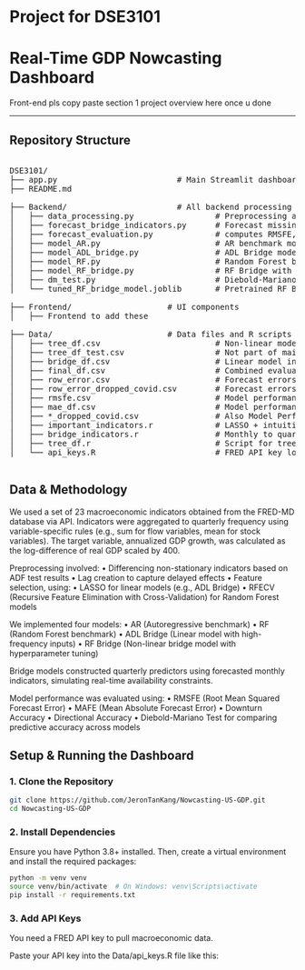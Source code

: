# Project for DSE3101

# Real-Time GDP Nowcasting Dashboard

Front-end pls copy paste section 1 project overview here once u done

---

## Repository Structure
<pre>

DSE3101/
├── app.py                         # Main Streamlit dashboard entry point
├── README.md

├── Backend/                       # All backend processing and forecasting logic
│   ├── data_processing.py                 # Preprocessing and differencing
│   ├── forecast_bridge_indicators.py      # Forecast missing monthly data
│   ├── forecast_evaluation.py             # computes RMSFE, MAFE, Skew and Kurtosis
│   ├── model_AR.py                        # AR benchmark model
│   ├── model_ADL_bridge.py                # ADL Bridge model
│   ├── model_RF.py                        # Random Forest benchmark model
│   ├── model_RF_bridge.py                 # RF Bridge with hyperparameter tuning
│   ├── dm_test.py                         # Diebold-Mariano test
│   └── tuned_RF_bridge_model.joblib       # Pretrained RF Bridge model

├── Frontend/                    # UI components
│   ├── Frontend to add these

├── Data/                        # Data files and R scripts
│   ├── tree_df.csv                        # Non-linear model input
│   ├── tree_df_test.csv                   # Not part of main workflow. For manually testing.
│   ├── bridge_df.csv                      # Linear model input
│   ├── final_df.csv                       # Combined evaluation set
│   ├── row_error.csv                      # Forecast errors
│   ├── row_error_dropped_covid.csv        # Forecast errors without covid period
│   ├── rmsfe.csv                          # Model performance metrics
│   ├── mae_df.csv                         # Model performance metrics
│   ├── *_dropped_covid.csv                # Also Model Performance metrics but these Excludes COVID quarters
│   ├── important_indicators.r             # LASSO + intuition-based selection
│   ├── bridge_indicators.r                # Monthly to quarterly transformation
│   ├── tree_df.r                          # Script for tree_df construction
│   └── api_keys.R                         # FRED API key loader

</pre>

## Data & Methodology

We used a set of 23 macroeconomic indicators obtained from the FRED-MD database via API. Indicators were aggregated to quarterly frequency using variable-specific rules (e.g., sum for flow variables, mean for stock variables). The target variable, annualized GDP growth, was calculated as the log-difference of real GDP scaled by 400.

Preprocessing involved:
	•	Differencing non-stationary indicators based on ADF test results
	•	Lag creation to capture delayed effects
	•	Feature selection, using:
	•	LASSO for linear models (e.g., ADL Bridge)
	•	RFECV (Recursive Feature Elimination with Cross-Validation) for Random Forest models

We implemented four models:
	•	AR (Autoregressive benchmark)
	•	RF (Random Forest benchmark)
	•	ADL Bridge (Linear model with high-frequency inputs)
	•	RF Bridge (Non-linear bridge model with hyperparameter tuning)

Bridge models constructed quarterly predictors using forecasted monthly indicators, simulating real-time availability constraints.

Model performance was evaluated using:
	•	RMSFE (Root Mean Squared Forecast Error)
	•	MAFE (Mean Absolute Forecast Error)
	•	Downturn Accuracy
	•	Directional Accuracy
	•	Diebold-Mariano Test for comparing predictive accuracy across models

##  Setup & Running the Dashboard

### 1. Clone the Repository
```bash
git clone https://github.com/JeronTanKang/Nowcasting-US-GDP.git
cd Nowcasting-US-GDP
```

### 2. Install Dependencies
Ensure you have Python 3.8+ installed. Then, create a virtual environment and install the required packages:
```bash
python -m venv venv
source venv/bin/activate  # On Windows: venv\Scripts\activate
pip install -r requirements.txt
```

### 3. Add API Keys
You need a FRED API key to pull macroeconomic data.

Paste your API key into the Data/api_keys.R file like this:
